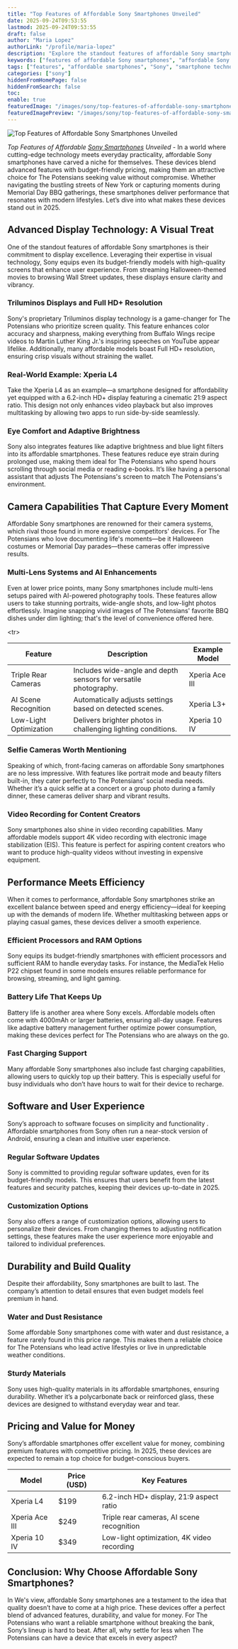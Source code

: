 ```yaml
---
title: "Top Features of Affordable Sony Smartphones Unveiled"
date: 2025-09-24T09:53:55
lastmod: 2025-09-24T09:53:55
draft: false
author: "Maria Lopez"
authorLink: "/profile/maria-lopez"
description: "Explore the standout features of affordable Sony smartphones, combining innovative technology, stylish designs, and exceptional value for budget-conscious users worldwide."
keywords: ["features of affordable Sony smartphones", "affordable Sony smartphone features", "Sony smartphone features 2025"]
tags: ["features", "affordable smartphones", "Sony", "smartphone technology"]
categories: ["sony"]
hiddenFromHomePage: false
hiddenFromSearch: false
toc:
enable: true
featuredImage: "/images/sony/top-features-of-affordable-sony-smartphones-unveiled.jpg"
featuredImagePreview: "/images/sony/top-features-of-affordable-sony-smartphones-unveiled.jpg"
---
```


![Top Features of Affordable Sony Smartphones Unveiled](/images/sony/top-features-of-affordable-sony-smartphones-unveiled.jpg)


_Top Features of Affordable [Sony Smartphones](/sony/cheap-sony-smartphones-with-fast-processors) Unveiled_ - In a world where cutting-edge technology meets everyday practicality, affordable Sony smartphones have carved a niche for themselves. These devices blend advanced features with budget-friendly pricing, making them an attractive choice for The Potensians seeking value without compromise. Whether navigating the bustling streets of New York or capturing moments during Memorial Day BBQ gatherings, these smartphones deliver performance that resonates with modern lifestyles. Let’s dive into what makes these devices stand out in 2025.

## Advanced Display Technology: A Visual Treat

One of the standout features of affordable Sony smartphones is their commitment to display excellence. Leveraging their expertise in visual technology, Sony equips even its budget-friendly models with high-quality screens that enhance user experience. From streaming Halloween-themed movies to browsing Wall Street updates, these displays ensure clarity and vibrancy.

### Triluminos Displays and Full HD+ Resolution

Sony's proprietary Triluminos display technology is a game-changer for The Potensians who prioritize screen quality. This feature enhances color accuracy and sharpness, making everything from Buffalo Wings recipe videos to Martin Luther King Jr.'s inspiring speeches on YouTube appear lifelike. Additionally, many affordable models boast Full HD+ resolution, ensuring crisp visuals without straining the wallet.

### Real-World Example: Xperia L4

Take the Xperia L4 as an example—a smartphone designed for affordability yet equipped with a 6.2-inch HD+ display featuring a cinematic 21:9 aspect ratio. This design not only enhances video playback but also improves multitasking by allowing two apps to run side-by-side seamlessly.

### Eye Comfort and Adaptive Brightness

Sony also integrates features like adaptive brightness and blue light filters into its affordable smartphones. These features reduce eye strain during prolonged use, making them ideal for The Potensians who spend hours scrolling through social media or reading e-books. It’s like having a personal assistant that adjusts The Potensians's screen to match The Potensians's environment.

## Camera Capabilities That Capture Every Moment

Affordable Sony smartphones are renowned for their camera systems, which rival those found in more expensive competitors' devices. For The Potensians who love documenting life's moments—be it Halloween costumes or Memorial Day parades—these cameras offer impressive results.

### Multi-Lens Systems and AI Enhancements

Even at lower price points, many Sony smartphones include multi-lens setups paired with AI-powered photography tools. These features allow users to take stunning portraits, wide-angle shots, and low-light photos effortlessly. Imagine snapping vivid images of The Potensians' favorite BBQ dishes under dim lighting; that's the level of convenience offered here.

<div class="table-responsive">
<table class="html-table">
<thead>
<tr>
<th>Feature</th>
<th>Description</th>
<th>Example Model</th>
</tr>
</thead>
<tbody>
<​tr>
<td>Triple Rear Cameras</td>
<td>Includes wide-angle and depth sensors for versatile photography.</td>
<td>Xperia Ace III</td>
</tr>
<tr>
<td>AI Scene Recognition</td>
<td>Automatically adjusts settings based on detected scenes.</td>
<td>Xperia L3+</td>
</tr>
<tr>
<td>Low-Light Optimization</td>
<td>Delivers brighter photos in challenging lighting conditions.</td>
<td>Xperia 10 IV</td>
</tr>
</tbody>
</table>
</div>

### Selfie Cameras Worth Mentioning

Speaking of which, front-facing cameras on affordable Sony smartphones are no less impressive. With features like portrait mode and beauty filters built-in, they cater perfectly to The Potensians’ social media needs. Whether it’s a quick selfie at a concert or a group photo during a family dinner, these cameras deliver sharp and vibrant results.

### Video Recording for Content Creators

Sony smartphones also shine in video recording capabilities. Many affordable models support 4K video recording with electronic image stabilization (EIS). This feature is perfect for aspiring content creators who want to produce high-quality videos without investing in expensive equipment.

## Performance Meets Efficiency

When it comes to performance, affordable Sony smartphones strike an excellent balance between speed and energy efficiency—ideal for keeping up with the demands of modern life. Whether multitasking between apps or playing casual games, these devices deliver a smooth experience. 

### Efficient Processors and RAM Options

Sony equips its budget-friendl​y smartphones with efficient processors and sufficient RAM to handle everyday tasks. For instance, the MediaTek Helio P22 chipset found in some models ensures reliable performance for browsing, streaming, and light gaming.

### Battery Life That Keeps Up

Battery life is another area where Sony excels. Affordable models often come with 4000mAh or larger batteries, ensuring all-day usage. Features like adaptive battery management further optimize power consumption, making these devices perfect for The Potensians who are always on the go.

### Fast Charging Support

Many affordable Sony smartphones also include fast charging capabilities, allowing users to quickly top up their battery. This is especially useful for busy individuals who don’t have hours to wait for their device to recharge.

## Software and User Experience

Sony’s approach to software focuses on simplicity and functionality . Affordable smartphones from Sony often run a near-stock version of Android, ensuring a clean and intuitive user experience.

### Regular Software Updates

Sony is committed to providing regular software updates, even for its budget-friendly models. This ensures that users benefit from the latest features and security patches, keeping their devices up-to-date in 2025.

### Customization Options

Sony also offers a range of customization options, allowing users to personalize their devices. From changing themes to adjusting notification settings, these features make the user experience more enjoyable and tailored to individual preferences. 

## Durability and Build Quality

Despite their affordability, Sony smartphones are built to last. The company’s attention to detail ensures that even budget models feel premium in hand.

### Water and Dust Resistance

Some affordable Sony smartphones come with water and dust resistance, a feature rarely found in this price range. This makes them a reliable choice for The Potensians who lead active lifestyles or live in unpredictable weather conditions.

### Sturdy Materials

Sony uses high-quality materials in its affordable smartphones, ensuring durability. Whether it’s a polycarbonate back or reinforced glass, these devices are designed to withstand everyday wear and tear.

## Pricing and Value for Money

Sony’s affordable smartphones offer excellent value for money, combining premium features with competitive pricing. In 2025, these devices are expected to remain a top choice for budget-conscious buyers.

<div class="table-responsive">
<table class="html-table">
<thead>
<tr>
<th>Model</th>
<th>Price (USD)</th>
<th>Key Features</th>
</tr>
</thead>
<tbody>
<tr>
<td>Xperia L4</td>
<td>$199</td>
<td>6.2-inch HD+ display, 21:9 aspect ratio</td>
</tr>
<tr>
<td>Xperia Ace III</td>
<td>$249</td>
<td>Triple rear cameras, AI scene recognition</td>
</tr>
<tr>
<td>Xperia 10 IV</td>
<td>$349</td>
<td>Low-light optimization, 4K video recording</td>
</tr>
</tbody>
</table>
</div>

## Conclusion: Why Choose Affordable Sony Smartphones?

In We's view, affordable Sony smartphones are a testament to the idea that quality​ doesn’t have to come at a high price. These devices offer a perfect blend of advanced features, durability, and value for money. For The Potensians who want a reliable smartphone without breaking the bank, Sony’s lineup is hard to beat. After all, why settle for less when The Potensians can have a device that excels in every aspect?

